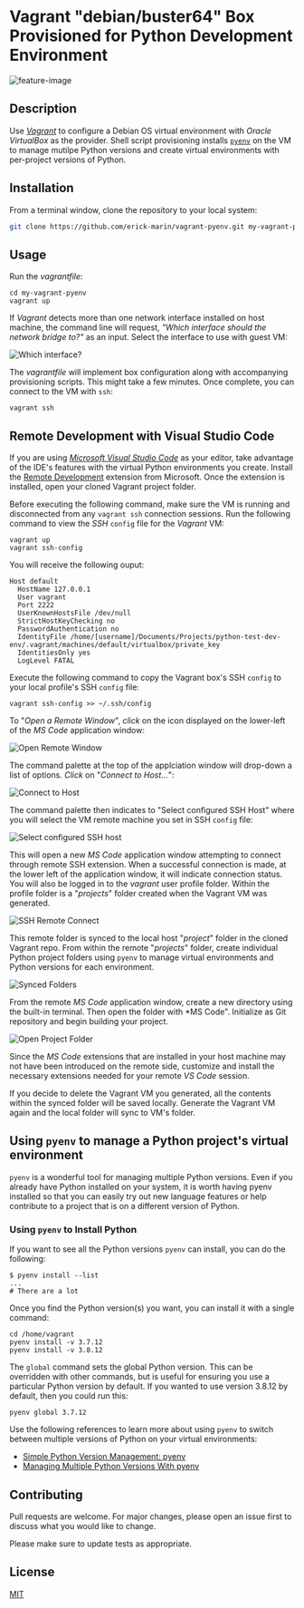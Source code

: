 # Vagrant "debian/buster64" Box Provisioned for Python Development Environment

![feature-image](media/feature-image-750x422.png "Vagrant VM Using pyenv to Manage Multiple Python Versions")

## Description

Use [*Vagrant*](https://www.vagrantup.com/ "Vagrant") to configure a Debian OS virtual environment with *Oracle VirtualBox* as the provider. Shell script provisioning installs [`pyenv`](https://github.com/pyenv/pyenv "pyenv") on the VM to manage mutilpe Python versions and create virtual environments with per-project versions of Python.

## Installation

From a terminal window, clone the repository to your local system:

```bash
git clone https://github.com/erick-marin/vagrant-pyenv.git my-vagrant-pyenv
```

## Usage

Run the *vagrantfile*:

```shell
cd my-vagrant-pyenv
vagrant up
```

If *Vagrant* detects more than one network interface installed on host machine, the command line will request, *"Which interface should the network bridge to?"* as an input. Select the interface to use with guest VM:

![Which interface?](media/01-which-interface.png "Which interface should the network bridge to?")

The *vagrantfile* will implement box configuration along with accompanying provisioning scripts. This might take a few minutes. Once complete, you can connect to the VM with `ssh`:

```shell
vagrant ssh
```

## Remote Development with Visual Studio Code

If you are using [*Microsoft Visual Studio Code*](https://code.visualstudio.com/ "Microsoft Visual Studio Code") as your editor, take advantage of the IDE's features with the virtual Python environments you create. Install the [Remote Development](https://marketplace.visualstudio.com/items?itemName=ms-VSCode-remote.vscode-remote-extensionpack) extension from Microsoft.  Once the extension is installed, open your cloned Vagrant project folder.

Before executing the following command, make sure the VM is running and disconnected from any `vagrant ssh` connection sessions. Run the following command to view the *SSH* `config` file for the *Vagrant* VM:

```shell
vagrant up
vagrant ssh-config
```

You will receive the following ouput:

```shell
Host default
  HostName 127.0.0.1
  User vagrant
  Port 2222
  UserKnownHostsFile /dev/null
  StrictHostKeyChecking no
  PasswordAuthentication no
  IdentityFile /home/[username]/Documents/Projects/python-test-dev-env/.vagrant/machines/default/virtualbox/private_key
  IdentitiesOnly yes
  LogLevel FATAL
```

Execute the following command to copy the Vagrant box's SSH `config` to your local profile's SSH `config` file:

```shell
vagrant ssh-config >> ~/.ssh/config
```

To "*Open a Remote Window*", *click* on the icon displayed on the lower-left of the *MS Code* application window:

![Open Remote Window](media/02-open-remote-window.png "Open a Remote Window")

The command palette at the top of the applciation window will drop-down a list of options. *Click* on "*Connect to Host...*":

![Connect to Host](media/03-connect-to-host.png "Connect to Host")

The command palette then indicates to "Select configured SSH Host" where you will select the VM remote machine you set in SSH `config` file:

![Select configured SSH host](media/04-select-configured-ssh-host.png "Select configured SSH host")

This will open a new *MS Code* application window attempting to connect through remote SSH extension.  When a successful connection is made, at the lower left of the application window, it will indicate connection status.  You will also be logged in to the *vagrant* user profile folder. Within the profile folder is a "*projects*" folder created when the Vagrant VM was generated.

![SSH Remote Connect](media/05-ssh-remote-connect.png)

This remote folder is synced to the local host "*project*" folder in the cloned Vagrant repo. From within the remote "*projects*" folder, create individual Python project folders using `pyenv` to manage virtual environments and Python versions for each environment.

![Synced Folders](media/06-synced-folder.png)

From the remote *MS Code* application window, create a new directory using the built-in terminal.  Then open the folder with *MS Code".  Initialize as Git repository and begin building your project.

![Open Project Folder](media/07-open-project-folder.png)

Since the *MS Code* extensions that are installed in your host machine may not have been introduced on the remote side, customize and install the necessary extensions needed for your remote *VS Code* session.

If you decide to delete the Vagrant VM you generated,  all the contents within the synced folder will be saved locally.  Generate the Vagrant VM again and the local folder will sync to VM's folder.

## Using `pyenv` to manage a Python project's virtual environment

`pyenv` is a wonderful tool for managing multiple Python versions. Even if you already have Python installed on your system, it is worth having pyenv installed so that you can easily try out new language features or help contribute to a project that is on a different version of Python.

### Using `pyenv` to  Install Python

If you want to see all the Python versions `pyenv` can install, you can do the following:

```shell
$ pyenv install --list
...
# There are a lot
```

Once you find the Python version(s) you want, you can install it with a single command:

```shell
cd /home/vagrant
pyenv install -v 3.7.12
pyenv install -v 3.8.12
```

The `global` command sets the global Python version. This can be overridden with other commands, but is useful for ensuring you use a particular Python version by default. If you wanted to use version 3.8.12 by default, then you could run this:

```shell
pyenv global 3.7.12
```

Use the following references to learn more about using `pyenv` to switch between multiple versions of Python on your virtual environments:

- [Simple Python Version Management: pyenv](https://github.com/pyenv/pyenv "pyenv")
- [Managing Multiple Python Versions With pyenv](https://realpython.com/intro-to-pyenv/#specifying-your-python-version)

## Contributing

Pull requests are welcome. For major changes, please open an issue first to discuss what you would like to change.

Please make sure to update tests as appropriate.

## License

[MIT](https://choosealicense.com/licenses/mit/)
